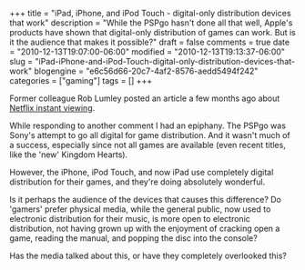 +++
title = "iPad, iPhone, and iPod Touch - digital-only distribution devices that work"
description = "While the PSPgo hasn't done all that well, Apple's products have shown that digital-only distribution of games can work. But is it the audience that makes it possible?"
draft = false
comments = true
date = "2010-12-13T19:07:00-06:00"
modified = "2010-12-13T19:13:37-06:00"
slug = "iPad-iPhone-and-iPod-Touch-digital-only-distribution-devices-that-work"
blogengine = "e6c56d66-20c7-4af2-8576-aedd5494f242"
categories = ["gaming"]
tags = []
+++

<p>Former colleague Rob Lumley posted an article a few months ago about <a rel="external" href="http://rmlumley.com/2010/08/finding-good-movies-on-netflix-instant-viewing/">Netflix instant viewing</a>.</p>
<p>While responding to another comment I had an epiphany. The PSPgo was Sony's attempt to go all digital for game distribution. And it wasn't much of a success, especially since not all games are available (even recent titles, like the 'new' Kingdom Hearts).</p>
<p>However, the iPhone, iPod Touch, and now iPad use completely digital distribution for their games, and they're doing absolutely wonderful.</p>
<p>Is it perhaps the audience of the devices that causes this difference?&nbsp;Do 'gamers' prefer physical media, while the general public, now used to electronic distribution for their music, is more open to electronic distribution, not having grown up with the enjoyment of cracking open a game, reading the manual, and popping the disc into the console?</p>
<p>Has the media talked about this, or have they completely overlooked this?</p>
